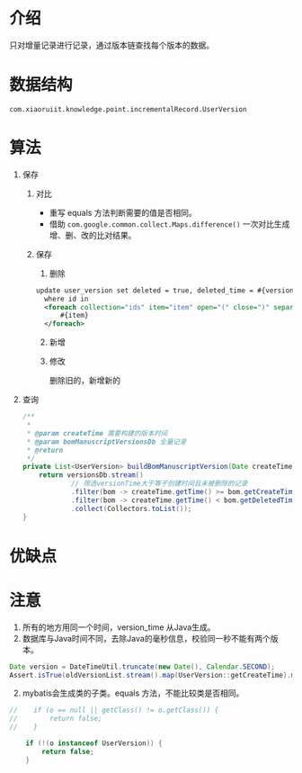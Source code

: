 # 介绍
只对增量记录进行记录，通过版本链查找每个版本的数据。
# 数据结构

```
com.xiaoruiit.knowledge.point.incrementalRecord.UserVersion
```

# 算法
1. 保存
   1. 对比
       - 重写 equals 方法判断需要的值是否相同。
       - 借助 `com.google.common.collect.Maps.difference()` 一次对比生成增、删、改的比对结果。
       
   2. 保存
       1. 删除
     
         ```xml
         update user_version set deleted = true, deleted_time = #{version}
           where id in
           <foreach collection="ids" item="item" open="(" close=")" separator=",">
               #{item}
           </foreach>
         ```
      
      2. 新增
      
       3. 修改
      
          删除旧的，新增新的

2. 查询

   ```java
   /**
    *
    * @param createTime 需要构建的版本时间
    * @param bomManuscriptVersionsDb 全量记录
    * @return
    */
   private List<UserVersion> buildBomManuscriptVersion(Date createTime, List<UserVersion> versionsDb) {
       return versionsDb.stream()
               // 筛选versionTime大于等于创建时间且未被删除的记录
               .filter(bom -> createTime.getTime() >= bom.getCreateTime().getTime())
               .filter(bom -> createTime.getTime() < bom.getDeletedTime().getTime())
               .collect(Collectors.toList());
   }
   ```

   
# 优缺点
# 注意
1. 所有的地方用同一个时间，version_time 从Java生成。
1. 数据库与Java时间不同，去除Java的毫秒信息，校验同一秒不能有两个版本。
```java
Date version = DateTimeUtil.truncate(new Date(), Calendar.SECOND);
Assert.isTrue(oldVersionList.stream().map(UserVersion::getCreateTime).max(Date::compareTo).orElse(null).before(version)
```
2. mybatis会生成类的子类。equals 方法，不能比较类是否相同。
```java
//    if (o == null || getClass() != o.getClass()) {
//        return false;
//    }

    if (!(o instanceof UserVersion)) {
        return false;
    }
```

